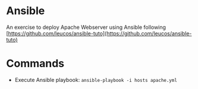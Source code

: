 # Ansible

An exercise to deploy Apache Webserver using Ansible following [https://github.com/leucos/ansible-tuto](https://github.com/leucos/ansible-tuto)

# Commands

- Execute Ansible playbook: `ansible-playbook -i hosts apache.yml`